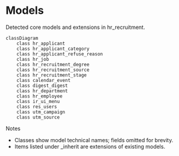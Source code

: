 # Models

Detected core models and extensions in hr_recruitment.

```mermaid
classDiagram
    class hr_applicant
    class hr_applicant_category
    class hr_applicant_refuse_reason
    class hr_job
    class hr_recruitment_degree
    class hr_recruitment_source
    class hr_recruitment_stage
    class calendar_event
    class digest_digest
    class hr_department
    class hr_employee
    class ir_ui_menu
    class res_users
    class utm_campaign
    class utm_source
```

Notes
- Classes show model technical names; fields omitted for brevity.
- Items listed under _inherit are extensions of existing models.
